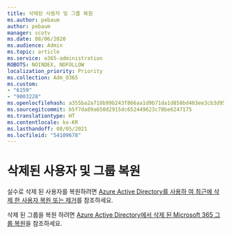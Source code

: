 ```yaml
---
title: 삭제된 사용자 및 그룹 복원
ms.author: pebaum
author: pebaum
manager: scotv
ms.date: 08/06/2020
ms.audience: Admin
ms.topic: article
ms.service: o365-administration
ROBOTS: NOINDEX, NOFOLLOW
localization_priority: Priority
ms.collection: Adm_O365
ms.custom:
- "6159"
- "9003228"
ms.openlocfilehash: a355ba2a718b99b243f866aa1d9b71da1d858bd403ee3cb3d95e06723eea83ab
ms.sourcegitcommit: b5f7da89a650d2915dc652449623c78be6247175
ms.translationtype: HT
ms.contentlocale: ko-KR
ms.lasthandoff: 08/05/2021
ms.locfileid: "54109678"
---
```

# <a name="restore-deleted-users-and-groups"></a>삭제된 사용자 및 그룹 복원

실수로 삭제 된 사용자를 복원하려면 [Azure Active Directory를 사용하 여 최근에 삭제 한 사용자 복원 또는 제거](https://docs.microsoft.com/azure/active-directory/fundamentals/active-directory-users-restore?context=azure/active-directory/users-groups-roles/context/ugr-context)를 참조하세요.

삭제 된 그룹을 복원 하려면 [Azure Active Directory에서 삭제 된 Microsoft 365 그룹 복원](https://docs.microsoft.com/azure/active-directory/users-groups-roles/groups-restore-deleted)을 참조하세요.